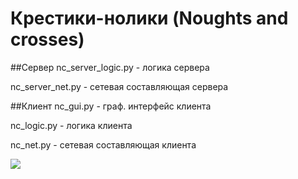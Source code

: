# Крестики-нолики (Noughts and crosses)

##Сервер
nc_server_logic.py - логика сервера

nc_server_net.py - сетевая составляющая сервера

##Клиент
nc_gui.py - граф. интерфейс клиента

nc_logic.py - логика клиента

nc_net.py - сетевая составляющая клиента

![](https://github.com/KoteOtake/Noughts-and-crosses/blob/dev/concept.jpg)
